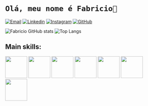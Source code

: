 # `Olá, meu nome é Fabricio👋`

[![Email](https://img.shields.io/badge/Gmail-D14836?style=for-the-badge&logo=gmail&logoColor=white)](mailto:cmp.1a.fabriciopereiradasilva@gmail.com)
[![Linkedin](https://img.shields.io/badge/LinkedIn-0077B5?style=for-the-badge&logo=linkedin&logoColor=white)](https://www.linkedin.com/in/fabricio-pereira-333b6b24b)
[![Instagram](https://img.shields.io/badge/Instagram-E4405F?style=for-the-badge&logo=instagram&logoColor=white)](https://instagram.com/_fabriciop3)
[![GitHub](https://img.shields.io/badge/GitHub-100000?style=for-the-badge&logo=github&logoColor=white)](https://github.com/fabricio-dev-front)

![Fabricio GitHub stats](https://github-readme-stats.vercel.app/api?username=fabricio-dev-front&show_icons=true&theme=radical)
![Top Langs](https://github-readme-stats.vercel.app/api/top-langs/?username=fabricio-dev-front&layout=compact)

## Main skills:
<div style="display: inline_block">
    <img src="https://cdn.jsdelivr.net/gh/devicons/devicon@latest/icons/html5/html5-original.svg" height="70"/>
    <img src="https://cdn.jsdelivr.net/gh/devicons/devicon@latest/icons/css3/css3-original.svg" height="70"/>
    <img src="https://cdn.jsdelivr.net/gh/devicons/devicon@latest/icons/sass/sass-original.svg" height="70"/>
    <img src="https://cdn.jsdelivr.net/gh/devicons/devicon@latest/icons/javascript/javascript-original.svg" height="70"/>
    <img src="https://cdn.jsdelivr.net/gh/devicons/devicon@latest/icons/c/c-original.svg" height="70"/>
    <img src="https://cdn.jsdelivr.net/gh/devicons/devicon@latest/icons/git/git-original.svg" height="70"/>
    <img src="https://cdn.jsdelivr.net/gh/devicons/devicon@latest/icons/github/github-original.svg" height="70"/>          
</div>

          
